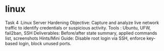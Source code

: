 # linux
Task 4 :Linux Server Hardening  Objective: Capture and analyze live network traffic to identify credentials or  suspicious activity.  Tools : Ubuntu, UFW, fail2ban, SSH  Deliverables: Before/after state summary, applied commands list, screenshots  Hints/Mini Guide:  Disable root login via SSH, enforce key-based login, block unused ports.

